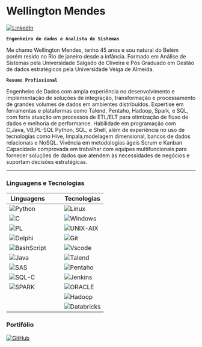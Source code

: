 # Wellington Mendes  
[![LinkedIn](https://img.shields.io/badge/LinkedIn-0A66C2?style=for-the-badge&logo=linkedin&logoColor=white)](https://www.linkedin.com/in/wellington-mendes-b744bb27)


**`Engenheiro de dados e Analista de Sistemas`**

Me chamo Wellington Mendes, tenho 45 anos e sou natural do Belém porém resido no Rio de janeiro desde a infância. Formado em Análise de Sistemas pela Universidade Salgado de Oliveira e Pós Graduado em Gestão de dados estratégicos pela Universidade Veiga de Almeida.

**`Resumo Profissional`**

Engenheiro de Dados com ampla experiência no desenvolvimento e implementação de soluções de integração, transformação e processamento de grandes volumes de dados em ambientes distribuídos. Expertise em ferramentas e plataformas como Talend, Pentaho, Hadoop, Spark, e SQL, com forte atuação em processos de ETL/ELT para otimização de fluxo de dados e melhoria de performance. Habilidade em programação com C,Java, VB,PL-SQL Python, SQL, e Shell, além de experiência no uso de tecnologias como Hive, Impala,modelagem dimensional, bancos de dados relacionais e NoSQL. Vivência em metodologias ágeis Scrum e Kanban Capacidade comprovada em trabalhar com equipes multifuncionais para fornecer soluções de dados que atendem às necessidades de negócios e suportam decisões estratégicas.


---


###  Linguagens  e  Tecnologias

| **Linguagens**                                                                                                      |   |   | **Tecnologias**                                                                                                      |
|---------------------------------------------------------------------------------------------------------------------|---|---|----------------------------------------------------------------------------------------------------------------------|
| ![Python](https://img.shields.io/badge/python-3670A0?style=for-the-badge&logo=python&logoColor=ffdd54)               |   |   | ![Linux](https://img.shields.io/badge/Linux-000?style=for-the-badge&logo=linux&logoColor=FCC624)                      |
| ![C](https://img.shields.io/badge/C-00599C?style=for-the-badge&logo=c&logoColor=white)                               |   |   | ![Windows](https://img.shields.io/badge/Windows-000?style=for-the-badge&logo=windows&logoColor=2CA5E0)                |
| ![PL](https://img.shields.io/badge/PL%2FSQL-FFFFFF?style=for-the-badge&logo=oracle&logoColor=FF0000&labelColor=FFFFFF&color=FF0000) |   |   | ![UNIX-AIX](https://img.shields.io/badge/UNIX-AIX-000?style=for-the-badge&logo=UNIX-AIX&logoColor=3CA5E0)             |
| ![Delphi](https://img.shields.io/badge/Delphi-CC342D?style=for-the-badge&logo=delphi&logoColor=white)               |   |   | ![Git](https://img.shields.io/badge/GIT-E44C30?style=for-the-badge&logo=git&logoColor=white)                          |
| ![BashScript](https://img.shields.io/badge/bash%20script-0101?style=flat&logo=gnubash&logoColor=%23FFFFFF&labelColor=%23000000) |   |   | ![Vscode](https://img.shields.io/badge/Vscode-007ACC?style=for-the-badge&logo=visual-studio-code&logoColor=white)    |
| ![Java](https://img.shields.io/badge/Java-2C755D?style=for-the-badge&logo=Hadoop&logoColor=white)                    |   |   | ![Talend](https://img.shields.io/badge/Talend-707ACC?style=for-the-badge&logo=Talend&logoColor=white)                |
| ![SAS](https://img.shields.io/badge/SAS-8C755D?style=for-the-badge&logo=Hadoop&logoColor=white)                      |   |   | ![Pentaho](https://img.shields.io/badge/Pentaho-HIVE-708A8C?style=for-the-badge&logo=Pentaho&logoColor=white)              |
| ![SQL-C](https://img.shields.io/badge/SQL-C-1C342D?style=for-the-badge&logo=Hadoop&logoColor=white)                   |   |   | ![Jenkins](https://img.shields.io/badge/Jenkins-021201?logo=Jenkins&logoColor=ffdd54&labelColor=%23000000)          |
| ![SPARK](https://img.shields.io/badge/SPARK-5C342D?style=for-the-badge&logo=Hadoop&logoColor=white)                  |   |   | ![ORACLE](https://img.shields.io/badge/ORACLE-CC342D?style=for-the-badge&logo=ORACLE&logoColor=white)                |
|                                                                                                                     |   |   | ![Hadoop](https://img.shields.io/badge/Hadoop-Cloudera-1C342D?style=for-the-badge&logo=Hadoop&logoColor=white)                |
|                                                                                                                     |   |   | ![Databricks](https://img.shields.io/badge/Databricks-DATALAKE-6C742D?style=for-the-badge&logo=Hadoop&logoColor=white)         |


###  Portifólio

[![GitHub](https://img.shields.io/badge/GitHub-181717?style=for-the-badge&logo=github&logoColor=white)](https://github.com/WellMN/WellMN)
